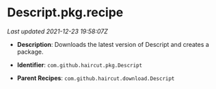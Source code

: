 # Descript.pkg.recipe

_Last updated 2021-12-23 19:58:07Z_

- **Description**: Downloads the latest version of Descript and creates a package.

- **Identifier**: `com.github.haircut.pkg.Descript`

- **Parent Recipes**: `com.github.haircut.download.Descript`